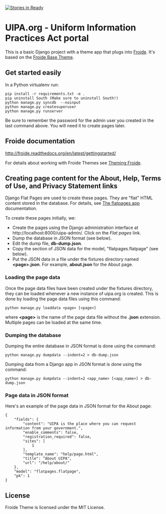[![Stories in Ready](https://badge.waffle.io/codeforhawaii/uipa_org.png?label=ready&title=Ready)](https://waffle.io/codeforhawaii/uipa_org)

# UIPA.org - Uniform Information Practices Act portal

This is a basic Django project with a theme app that plugs into [Froide](https://github.com/stefanw/froide). It's based on the [Froide Base Theme](https://github.com/okfde/froide-theme).

## Get started easily

In a Python virtualenv run:

    pip install -r requirements.txt -e .
    pip uninstall South (Make sure to uninstall South!)
    python manage.py syncdb  --noinput
    python manage.py createsuperuser
    python manage.py runserver

Be sure to remember the password for the admin user you created in the last command above. You will need it to create pages later.

## Froide documentation

http://froide.readthedocs.org/en/latest/gettingstarted/

For details about working with Froide Themes see [Theming Froide](http://froide.readthedocs.org/en/latest/theming/).

## Creating page content for the About, Help, Terms of Use, and Privacy Statement links

Django Flat Pages are used to create these pages. They are "flat" HTML content stored in the database. For details, see [The flatpages app](https://docs.djangoproject.com/es/1.9/ref/contrib/flatpages/) documentation.

To create these pages initially, we:

* Create the pages using the Django administration interface at http://localhost:8000/uipa-admin/. Click on the *Flat pages* link.
* Dump the database in JSON format (see below).
* Edit the dump file, **db-dump.json**.
* Copy the section of JSON data for the model, "flatpages.flatpage" (see below).
* Put the JSON data in a file under the fixtures directory named **\<page\>.json**. For example, **about.json** for the About page.

### Loading the page data

Once the page data files have been created under the fixtures directory, they can be loaded whenever a new instance of uipa.org is created. This is done by loading the page data files using this command:

```
python manage.py loaddata <page> [<page>]
```
where **\<page\>** is the name of the page data file without the **.json** extension. Multiple pages can be loaded at the same time.


### Dumping the database

Dumping the entire database in JSON format is done using the command:

```
python manage.py dumpdata --indent=2 > db-dump.json
```

Dumping data from a Django app in JSON format is done using the command:
```
python manage.py dumpdata --indent=2 <app_name> [<app_name>] > db-dump.json
```

### Page data in JSON format

Here's an example of the page data in JSON format for the About page:

```
{
    "fields": {
        "content": "UIPA is the place where you can request information from your government.",
        "enable_comments": false,
        "registration_required": false,
        "sites": [
            1
        ],
        "template_name": "help/page.html",
        "title": "About UIPA",
        "url": "/help/about/"
    },
    "model": "flatpages.flatpage",
    "pk": 1
}
```

## License

Froide Theme is licensed under the MIT License.

